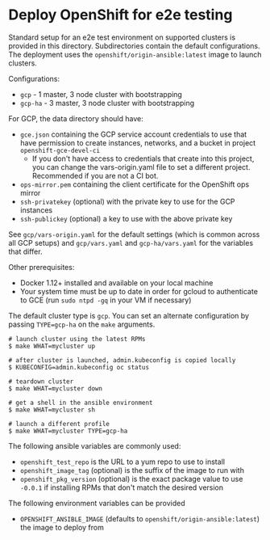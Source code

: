 # Deploy OpenShift for e2e testing

Standard setup for an e2e test environment on supported clusters is provided in this directory. Subdirectories contain the default configurations. The deployment uses the `openshift/origin-ansible:latest` image to launch clusters.

Configurations:

* `gcp` - 1 master, 3 node cluster with bootstrapping
* `gcp-ha` - 3 master, 3 node cluster with bootstrapping

For GCP, the data directory should have:

* `gce.json` containing the GCP service account credentials to use that have permission to create instances, networks, and a bucket in project `openshift-gce-devel-ci`
  * If you don't have access to credentials that create into this project, you can change the vars-origin.yaml file to set a different project. Recommended if you are not a CI bot.
* `ops-mirror.pem` containing the client certificate for the OpenShift ops mirror
* `ssh-privatekey` (optional) with the private key to use for the GCP instances
* `ssh-publickey` (optional) a key to use with the above private key

See `gcp/vars-origin.yaml` for the default settings (which is common across all GCP setups) and `gcp/vars.yaml` and `gcp-ha/vars.yaml` for the variables that differ.

Other prerequisites:

* Docker 1.12+ installed and available on your local machine
* Your system time must be up to date in order for gcloud to authenticate to GCE (run `sudo ntpd -gq` in your VM if necessary)

The default cluster type is `gcp`. You can set an alternate configuration by passing `TYPE=gcp-ha` on the `make` arguments.

```
# launch cluster using the latest RPMs
$ make WHAT=mycluster up

# after cluster is launched, admin.kubeconfig is copied locally
$ KUBECONFIG=admin.kubeconfig oc status

# teardown cluster
$ make WHAT=mycluster down

# get a shell in the ansible environment
$ make WHAT=mycluster sh

# launch a different profile
$ make WHAT=mycluster TYPE=gcp-ha
```

The following ansible variables are commonly used:

* `openshift_test_repo` is the URL to a yum repo to use to install
* `openshift_image_tag` (optional) is the suffix of the image to run with
* `openshift_pkg_version` (optional) is the exact package value to use `-0.0.1` if installing RPMs that don't match the desired version

The following environment variables can be provided

* `OPENSHIFT_ANSIBLE_IMAGE` (defaults to `openshift/origin-ansible:latest`) the image to deploy from

